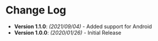 # Change Log

* **Version 1.1.0**: *(2021/09/04)* - Added support for Android
* **Version 1.0.0**: *(2020/01/26)* - Initial Release
